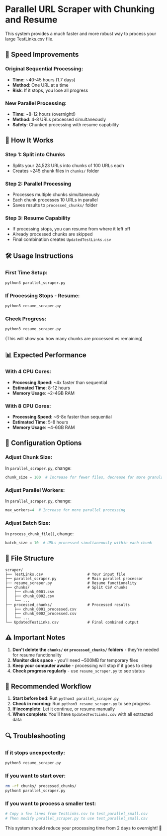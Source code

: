 # Parallel URL Scraper with Chunking and Resume

This system provides a much faster and more robust way to process your large TestLinks.csv file.

## 🚀 **Speed Improvements**

### **Original Sequential Processing:**
- **Time**: ~40-45 hours (1.7 days)
- **Method**: One URL at a time
- **Risk**: If it stops, you lose all progress

### **New Parallel Processing:**
- **Time**: ~8-12 hours (overnight!)
- **Method**: 4-8 URLs processed simultaneously
- **Safety**: Chunked processing with resume capability

## 📁 **How It Works**

### **Step 1: Split into Chunks**
- Splits your 24,523 URLs into chunks of 100 URLs each
- Creates ~245 chunk files in `chunks/` folder

### **Step 2: Parallel Processing**
- Processes multiple chunks simultaneously
- Each chunk processes 10 URLs in parallel
- Saves results to `processed_chunks/` folder

### **Step 3: Resume Capability**
- If processing stops, you can resume from where it left off
- Already processed chunks are skipped
- Final combination creates `UpdatedTestLinks.csv`

## 🛠️ **Usage Instructions**

### **First Time Setup:**
```bash
python3 parallel_scraper.py
```

### **If Processing Stops - Resume:**
```bash
python3 resume_scraper.py
```

### **Check Progress:**
```bash
python3 resume_scraper.py
```
(This will show you how many chunks are processed vs remaining)

## 📊 **Expected Performance**

### **With 4 CPU Cores:**
- **Processing Speed**: ~4x faster than sequential
- **Estimated Time**: 8-12 hours
- **Memory Usage**: ~2-4GB RAM

### **With 8 CPU Cores:**
- **Processing Speed**: ~6-8x faster than sequential  
- **Estimated Time**: 5-8 hours
- **Memory Usage**: ~4-6GB RAM

## 🔧 **Configuration Options**

### **Adjust Chunk Size:**
In `parallel_scraper.py`, change:
```python
chunk_size = 100  # Increase for fewer files, decrease for more granularity
```

### **Adjust Parallel Workers:**
In `parallel_scraper.py`, change:
```python
max_workers=4  # Increase for more parallel processing
```

### **Adjust Batch Size:**
In `process_chunk_file()`, change:
```python
batch_size = 10  # URLs processed simultaneously within each chunk
```

## 📂 **File Structure**

```
scraper/
├── TestLinks.csv                    # Your input file
├── parallel_scraper.py              # Main parallel processor
├── resume_scraper.py                # Resume functionality
├── chunks/                          # Split CSV chunks
│   ├── chunk_0001.csv
│   ├── chunk_0002.csv
│   └── ...
├── processed_chunks/                # Processed results
│   ├── chunk_0001_processed.csv
│   ├── chunk_0002_processed.csv
│   └── ...
└── UpdatedTestLinks.csv             # Final combined output
```

## ⚠️ **Important Notes**

1. **Don't delete the `chunks/` or `processed_chunks/` folders** - they're needed for resume functionality
2. **Monitor disk space** - you'll need ~500MB for temporary files
3. **Keep your computer awake** - processing will stop if it goes to sleep
4. **Check progress regularly** - use `resume_scraper.py` to see status

## 🎯 **Recommended Workflow**

1. **Start before bed**: Run `python3 parallel_scraper.py`
2. **Check in morning**: Run `python3 resume_scraper.py` to see progress
3. **If incomplete**: Let it continue, or resume manually
4. **When complete**: You'll have `UpdatedTestLinks.csv` with all extracted data

## 🔍 **Troubleshooting**

### **If it stops unexpectedly:**
```bash
python3 resume_scraper.py
```

### **If you want to start over:**
```bash
rm -rf chunks/ processed_chunks/
python3 parallel_scraper.py
```

### **If you want to process a smaller test:**
```bash
# Copy a few lines from TestLinks.csv to test_parallel_small.csv
# Then modify parallel_scraper.py to use test_parallel_small.csv
```

This system should reduce your processing time from 2 days to overnight! 🚀
